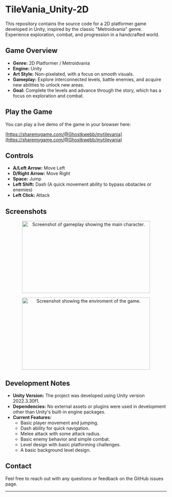 # TileVania_Unity-2D

This repository contains the source code for a 2D platformer game developed in Unity, inspired by the classic "Metroidvania" genre. Experience exploration, combat, and progression in a handcrafted world.

## Game Overview

*   **Genre:** 2D Platformer / Metroidvania
*   **Engine:** Unity
*   **Art Style:** Non-pixelated, with a focus on smooth visuals.
*   **Gameplay:** Explore interconnected levels, battle enemies, and acquire new abilities to unlock new areas.
*   **Goal:** Complete the levels and advance through the story, which has a focus on exploration and combat.

## Play the Game

You can play a live demo of the game in your browser here:

[https://sharemygame.com/@Ghostkwebb/mytilevania](https://sharemygame.com/@Ghostkwebb/mytilevania)

## Controls

*   **A/Left Arrow:** Move Left
*   **D/Right Arrow:** Move Right
*   **Space:** Jump
*   **Left Shift:** Dash (A quick movement ability to bypass obstacles or enemies)
*   **Left Click:** Attack

## Screenshots

<p align="center">
<img alt="Screenshot of gameplay showing the main character." src="https://github.com/user-attachments/assets/2b5a9fc9-f3a4-4308-ac3d-952ec6e4d916" width="400" height="225"/>
</p>

<p align="center">
<img alt="Screenshot showing the enviroment of the game." src="https://github.com/user-attachments/assets/924be064-228a-4829-9040-448945dabb7d" width="400" height="225"/>
</p>

## Development Notes

*   **Unity Version:** The project was developed using Unity version 2022.3.30f1.
*   **Dependencies:** No external assets or plugins were used in development other than Unity's built-in engine packages.
*   **Current Features:**
    *   Basic player movement and jumping.
    *   Dash ability for quick navigation.
    *   Melee attack with some attack radius.
    *   Basic enemy behavior and simple combat.
    *   Level design with basic platforming challenges.
    *   A basic background level design.

## Contact

Feel free to reach out with any questions or feedback on the GitHub issues page.

---

